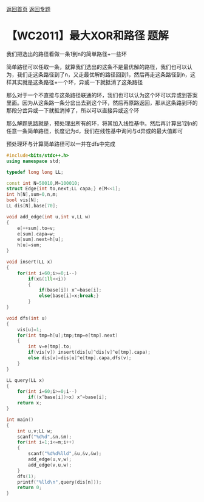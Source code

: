 [返回首页](https://EbolaEmperor.github.io)
[返回专题](https://EbolaEmperor.github.io/special/LinearBasis)

# 【WC2011】最大XOR和路径 题解

我们把选出的路径看做一条1到n的简单路径+一些环

简单路径可以任取一条，就算我们选出的这条不是最优解的路径，我们也可以认为，我们走这条路径到了n，又走最优解的路径回到1，然后再走这条路径到n，这样其实就是这条路径+一个环，异或一下就抵消了这条路径

那么对于一个不直接与这条路径联通的环，我们也可以认为这个环可以异或到答案里面。因为从这条路一条分岔出去到这个环，然后再原路返回，那从这条路到环的那段分岔异或一下就抵消掉了，所以可以直接异或这个环

那么解题思路就是，预处理出所有的环，将其加入线性基中。然后再计算出1到n的任意一条简单路径，长度记为d，我们在线性基中询问与d异或的最大值即可

预处理环与计算简单路径可以一并在dfs中完成

```cpp
#include<bits/stdc++.h>
using namespace std;

typedef long long LL;

const int N=50010,M=100010;
struct Edge{int to,next;LL capa;} e[M<<1];
int h[N],sum=0,n,m;
bool vis[N];
LL dis[N],base[70];

void add_edge(int u,int v,LL w)
{
	e[++sum].to=v;
	e[sum].capa=w;
	e[sum].next=h[u];
	h[u]=sum;
}

void insert(LL x)
{
	for(int i=60;i>=0;i--)
		if(x&(1ll<<i))
		{
			if(base[i]) x^=base[i];
			else{base[i]=x;break;}
		}
}

void dfs(int u)
{
	vis[u]=1;
	for(int tmp=h[u];tmp;tmp=e[tmp].next)
	{
		int v=e[tmp].to;
		if(vis[v]) insert(dis[u]^dis[v]^e[tmp].capa);
		else dis[v]=dis[u]^e[tmp].capa,dfs(v);
	}
}

LL query(LL x)
{
	for(int i=60;i>=0;i--)
		if((x^base[i])>x) x^=base[i];
	return x;
}

int main()
{
	int u,v;LL w;
	scanf("%d%d",&n,&m);
	for(int i=1;i<=m;i++)
	{
		scanf("%d%d%lld",&u,&v,&w);
		add_edge(u,v,w);
		add_edge(v,u,w);
	}
	dfs(1);
	printf("%lld\n",query(dis[n]));
	return 0;
}
```
